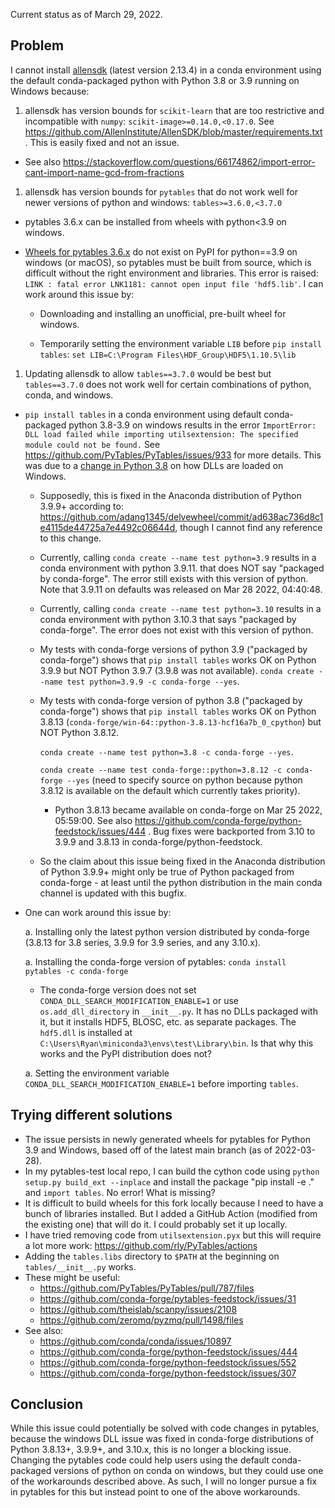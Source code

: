 Current status as of March 29, 2022.

## Problem

I cannot install [allensdk](https://github.com/AllenInstitute/AllenSDK)
(latest version 2.13.4) in a conda environment using the default conda-packaged python
with Python 3.8 or 3.9 running on Windows because:

1. allensdk has version bounds for `scikit-learn` that are too restrictive and incompatible with `numpy`:
  `scikit-image>=0.14.0,<0.17.0`. See https://github.com/AllenInstitute/AllenSDK/blob/master/requirements.txt .
  This is easily fixed and not an issue.

  * See also https://stackoverflow.com/questions/66174862/import-error-cant-import-name-gcd-from-fractions

1. allensdk has version bounds for `pytables` that do not work well for newer versions of python and windows:
  `tables>=3.6.0,<3.7.0`

  * pytables 3.6.x can be installed from wheels with python<3.9 on windows.

  * [Wheels for pytables 3.6.x](https://pypi.org/project/tables/3.6.1/#files) do not exist on PyPI for
    python==3.9 on windows (or macOS), so pytables must be built from source, which is difficult without
    the right environment and libraries. This error is raised:
    `LINK : fatal error LNK1181: cannot open input file 'hdf5.lib'`. I can work around this issue by:

    * Downloading and installing an unofficial, pre-built wheel for windows.

    * Temporarily setting the environment variable `LIB` before `pip install tables`:
       `set LIB=C:\Program Files\HDF_Group\HDF5\1.10.5\lib`

1. Updating allensdk to allow `tables==3.7.0` would be best but `tables==3.7.0` does not work well for certain
combinations of python, conda, and windows.

  * `pip install tables` in a conda environment using default conda-packaged python 3.8-3.9 on windows results
    in the error `ImportError: DLL load failed while importing utilsextension: The specified module could not be found.`
    See https://github.com/PyTables/PyTables/issues/933 for more details. This was due to a
    [change in Python 3.8](https://docs.python.org/3/whatsnew/3.8.html#bpo-36085-whatsnew) on how DLLs are loaded on
    Windows.

    * Supposedly, this is fixed in the Anaconda distribution of Python 3.9.9+ according to:
      https://github.com/adang1345/delvewheel/commit/ad638ac736d8c1e4115de44725a7e4492c06644d, though I cannot find any
      reference to this change.

    * Currently, calling `conda create --name test python=3.9` results in a conda environment with python 3.9.11.
      that does NOT say "packaged by conda-forge". The error still exists with this version of python.
      Note that 3.9.11 on defaults was released on Mar 28 2022, 04:40:48.

    * Currently, calling `conda create --name test python=3.10` results in a conda environment with python 3.10.3
      that says "packaged by conda-forge". The error does not exist with this version of python.

    * My tests with conda-forge versions of python 3.9 ("packaged by conda-forge")
      shows that `pip install tables` works OK on
      Python 3.9.9 but NOT Python 3.9.7 (3.9.8 was not available).
      `conda create --name test python=3.9.9 -c conda-forge --yes`.

    * My tests with conda-forge version of python 3.8 ("packaged by conda-forge")
      shows that `pip install tables` works OK on
      Python 3.8.13 (`conda-forge/win-64::python-3.8.13-hcf16a7b_0_cpython`) but NOT Python 3.8.12.

      `conda create --name test python=3.8 -c conda-forge --yes`.

      `conda create --name test conda-forge::python=3.8.12 -c conda-forge --yes` (need to specify source on python
      because python 3.8.12 is available on the default which currently takes priority).

      * Python 3.8.13 became available on conda-forge on Mar 25 2022, 05:59:00. See also
        https://github.com/conda-forge/python-feedstock/issues/444 . Bug fixes were backported from 3.10 to
        3.9.9 and 3.8.13 in conda-forge/python-feedstock.

    * So the claim about this issue being fixed in the Anaconda distribution of Python 3.9.9+
      might only be true of Python packaged from conda-forge - at least until the python distribution in
      the main conda channel is updated with this bugfix.  

  * One can work around this issue by:

    a. Installing only the latest python version distributed by conda-forge (3.8.13 for 3.8 series, 3.9.9 for 3.9
      series, and any 3.10.x).

    a. Installing the conda-forge version of pytables: `conda install pytables -c conda-forge`
      - The conda-forge version does not set `CONDA_DLL_SEARCH_MODIFICATION_ENABLE=1` or use `os.add_dll_directory`
        in `__init__.py`. It has no DLLs packaged with it, but it installs HDF5, BLOSC, etc. as separate packages.
        The `hdf5.dll` is installed at `C:\Users\Ryan\miniconda3\envs\test\Library\bin`. Is that why this works and
        the PyPI distribution does not?

    a. Setting the environment variable `CONDA_DLL_SEARCH_MODIFICATION_ENABLE=1` before importing `tables`.

## Trying different solutions

- The issue persists in newly generated wheels for pytables for Python 3.9 and Windows, based off of the latest
  main branch (as of 2022-03-28).
- In my pytables-test local repo, I can build the cython code using `python setup.py build_ext --inplace`
  and install the package "pip install -e ." and `import tables`. No error! What is missing?
- It is difficult to build wheels for this fork locally because I need to have a bunch of libraries installed. But I
  added a GitHub Action (modified from the existing one) that will do it. I could probably set it up locally.
- I have tried removing code from `utilsextension.pyx` but this will require a lot more work:
  https://github.com/rly/PyTables/actions
- Adding the `tables.libs` directory to `$PATH` at the beginning on `tables/__init__.py` works.
- These might be useful:
  - https://github.com/PyTables/PyTables/pull/787/files
  - https://github.com/conda-forge/pytables-feedstock/issues/31
  - https://github.com/theislab/scanpy/issues/2108
  - https://github.com/zeromq/pyzmq/pull/1498/files
- See also:
  - https://github.com/conda/conda/issues/10897
  - https://github.com/conda-forge/python-feedstock/issues/444
  - https://github.com/conda-forge/python-feedstock/issues/552
  - https://github.com/conda-forge/python-feedstock/issues/307


## Conclusion

While this issue could potentially be solved with code changes in pytables, because the windows DLL issue was
fixed in conda-forge distributions of Python 3.8.13+, 3.9.9+, and 3.10.x, this is no longer a blocking issue.
Changing the pytables code could help users using the default conda-packaged versions of python on conda on windows,
but they could use one of the workarounds described above. As such, I will no longer pursue a fix in pytables for this
but instead point to one of the above workarounds.
